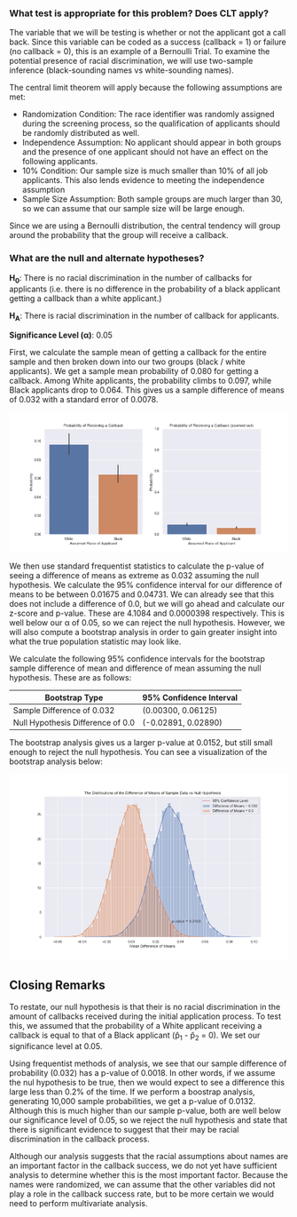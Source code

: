 ### What test is appropriate for this problem? Does CLT apply?

The variable that we will be testing is whether or not the applicant got a call back. Since this variable can be coded as a success (callback = 1) or failure (no callback = 0), this is an example of a Bernoulli Trial. To examine the potential presence of racial discrimination, we will use two-sample inference (black-sounding names vs white-sounding names).</p> 

The central limit theorem will apply because the following assumptions are met:  
* Randomization Condition: The race identifier was randomly assigned during the screening process, so the qualification of applicants should be randomly distributed as well.
* Independence Assumption: No applicant should appear in both groups and the presence of one applicant should not have an effect on the following applicants.
* 10% Condition: Our sample size is much smaller than 10% of all job applicants. This also lends evidence to meeting the independence assumption
* Sample Size Assumption: Both sample groups are much larger than 30, so we can assume that our sample size will be large enough.

Since we are using a Bernoulli distribution, the central tendency will group around the probability that the group will receive a callback.

### What are the null and alternate hypotheses?

**H<sub>0</sub>**: There is no racial discrimination in the number of callbacks for applicants (i.e. there is no difference in the probability of a black applicant getting a callback than a white applicant.)

**H<sub>A</sub>**: There is racial discrimination in the number of callback for applicants.

**Significance Level (&alpha;)**: 0.05

First, we calculate the sample mean of getting a callback for the entire sample and then broken down into our two groups (black / white applicants). We get a sample mean probability of 0.080 for getting a callback. Among White applicants, the probability climbs to 0.097, while Black applicants drop to 0.064. This gives us a sample difference of means of 0.032 with a standard error of 0.0078.

![Callback probability](img/callback_prob.png)

We then use standard frequentist statistics to calculate the p-value of seeing a difference of means as extreme as 0.032 assuming the null hypothesis. We calculate the 95% confidence interval for our difference of means to be between 0.01675 and 0.04731. We can already see that this does not include a difference of 0.0, but we will go ahead and calculate our z-score and p-value. These are 4.1084 and 0.0000398 respectively. This is well below our &alpha; of 0.05, so we can reject the null hypothesis. However, we will also compute a bootstrap analysis in order to gain greater insight into what the true population statistic may look like.

We calculate the following 95% confidence intervals for the bootstrap sample difference of mean and difference of mean assuming the null hypothesis. These are as follows:

| Bootstrap Type                    | 95% Confidence Interval |
| --------------------------------- | ----------------------- |
| Sample Difference of 0.032        | (0.00300, 0.06125)      |
| Null Hypothesis Difference of 0.0 | (-0.02891, 0.02890)     |

The bootstrap analysis gives us a larger p-value at 0.0152, but still small enough to reject the null hypothesis. You can see a visualization of the bootstrap analysis below:

![Bootstrap Distribution of Difference of Means](img/diff_of_means_distros.png)

## Closing Remarks
To restate, our null hypothesis is that their is no racial discrimination in the amount of callbacks received during the initial application process. To test this, we assumed that the probability of a White applicant receiving a callback is equal to that of a Black applicant (p&#770;<sub>1</sub> - p&#770;<sub>2</sub> = 0). We set our significance level at 0.05.

Using frequentist methods of analysis, we see that our sample difference of probability (0.032) has a p-value of 0.0018. In other words, if we assume the nul hypothesis to be true, then we would expect to see a difference this large less than 0.2% of the time. If we perform a boostrap analysis, generating 10,000 sample probabilities, we get a p-value of 0.0132. Although this is much higher than our sample p-value, both are well below our significance level of 0.05, so we reject the null hypothesis and state that there is significant evidence to suggest that their may be racial discrimination in the callback process.

Although our analysis suggests that the racial assumptions about names are an important factor in the callback success, we do not yet have sufficient analysis to determine whether this is the most important factor. Because the names were randomized, we can assume that the other variables did not play a role in the callback success rate, but to be more certain we would need to perform multivariate analysis. 